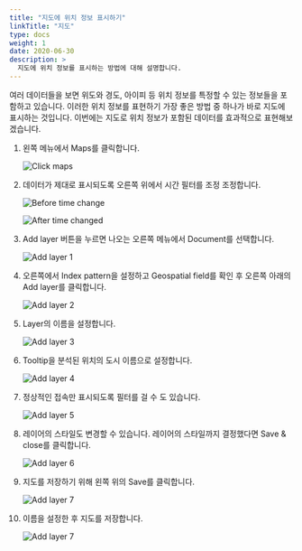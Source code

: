 ```yaml
---
title: "지도에 위치 정보 표시하기"
linkTitle: "지도"
type: docs
weight: 1
date: 2020-06-30
description: >
  지도에 위치 정보를 표시하는 방법에 대해 설명합니다.
---
```


 여러 데이터들을 보면 위도와 경도, 아이피 등 위치 정보를 특정할 수 있는 정보들을 포함하고 있습니다. 이러한 위치 정보를 표현하기 가장 좋은 방법 중 하나가 바로 지도에 표시하는 것입니다. 이번에는 지도로 위치 정보가 포함된 데이터를 효과적으로 표현해보겠습니다.

1. 왼쪽 메뉴에서 Maps를 클릭합니다.

   ![Click maps](/images/7.6/kibana-create-map-1.png)

2. 데이터가 제대로 표시되도록 오른쪽 위에서 시간 필터를 조정 조정합니다.

   ![Before time change](/images/7.6/kibana-create-map-2.png)

   ![After time changed](/images/7.6/kibana-create-map-3.png)

3. Add layer 버튼을 누르면 나오는 오른쪽 메뉴에서 Document를 선택합니다.

   ![Add layer 1](/images/7.6/kibana-create-map-4.png)

4. 오른쪽에서 Index pattern을 설정하고 Geospatial field를 확인 후 오른쪽 아래의 Add layer를 클릭합니다.

   ![Add layer 2](/images/7.6/kibana-create-map-5.png)

5. Layer의 이름을 설정합니다.

   ![Add layer 3](/images/7.6/kibana-create-map-6.png)

6. Tooltip을 분석된 위치의 도시 이름으로 설정합니다.

   ![Add layer 4](/images/7.6/kibana-create-map-7.png)

7. 정상적인 접속만 표시되도록 필터를 걸 수 도 있습니다.

   ![Add layer 5](/images/7.6/kibana-create-map-8.png)

8. 레이어의 스타일도 변경할 수 있습니다. 레이어의 스타일까지 결정했다면 Save & close를 클릭합니다.

   ![Add layer 6](/images/7.6/kibana-create-map-9.png)

9. 지도를 저장하기 위해 왼쪽 위의 Save를 클릭합니다.

   ![Add layer 7](/images/7.6/kibana-create-map-10.png)

10. 이름을 설정한 후 지도를 저장합니다.

    ![Add layer 7](/images/7.6/kibana-create-map-11.png)